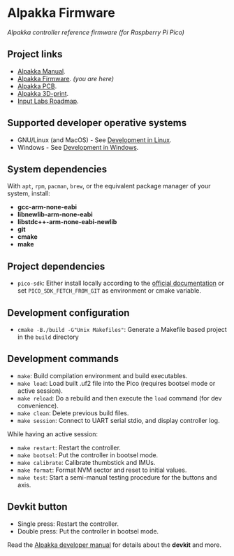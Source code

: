 # Alpakka Firmware

*Alpakka controller reference firmware (for Raspberry Pi Pico)*
## Project links
- [Alpakka Manual](https://inputlabs.io/devices/alpakka/manual).
- [Alpakka Firmware](https://github.com/inputlabs/alpakka_firmware). _(you are here)_
- [Alpakka PCB](https://github.com/inputlabs/alpakka_pcb).
- [Alpakka 3D-print](https://github.com/inputlabs/alpakka_case).
- [Input Labs Roadmap](https://github.com/orgs/inputlabs/projects/2/views/2).

## Supported developer operative systems
- GNU/Linux (and MacOS) - See [Development in Linux](https://inputlabs.io/devices/alpakka/manual/dev_unix).
- Windows - See [Development in Windows](https://inputlabs.io/devices/alpakka/manual/dev_windows).

## System dependencies
With `apt`, `rpm`, `pacman`, `brew`, or the equivalent package manager of your system, install:
- **gcc-arm-none-eabi**
- **libnewlib-arm-none-eabi**
- **libstdc++-arm-none-eabi-newlib**
- **git**
- **cmake**
- **make**

## Project dependencies
- `pico-sdk`: Either install locally according to the [official documentation](https://github.com/raspberrypi/pico-sdk#quick-start-your-own-project) or set `PICO_SDK_FETCH_FROM_GIT` as environment or cmake variable.

## Development configuration
- `cmake -B./build -G"Unix Makefiles"`: Generate a Makefile based project in the `build` directory

## Development commands
- `make`: Build compilation environment and build executables.
- `make load`: Load built .uf2 file into the Pico (requires bootsel mode or active session).
- `make reload`: Do a rebuild and then execute the `load` command (for dev convenience).
- `make clean`: Delete previous build files.
- `make session`: Connect to UART serial stdio, and display controller log.

While having an active session:
- `make restart`: Restart the controller.
- `make bootsel`: Put the controller in bootsel mode.
- `make calibrate`: Calibrate thumbstick and IMUs.
- `make format`: Format NVM sector and reset to initial values.
- `make test`: Start a semi-manual testing procedure for the buttons and axis.

## Devkit button
- Single press: Restart the controller.
- Double press: Put the controller in bootsel mode.

Read the [Alpakka developer manual](https://inputlabs.io/devices/alpakka/manual/dev) for details about the **devkit** and more.
